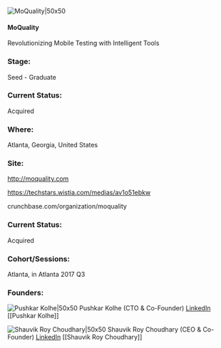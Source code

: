 

![MoQuality|50x50](https://apimg.techstars.com/connect/images/image_files/5956c9b09c66a94210000015/original/squarelogo.jpg)

#### MoQuality
Revolutionizing Mobile Testing with Intelligent Tools

### Stage: 
Seed - Graduate 

### Current Status: 
Acquired

### Where:
Atlanta, Georgia, United States

### Site:
http://moquality.com

https://techstars.wistia.com/medias/av1o51ebkw

crunchbase.com/organization/moquality

### Current Status: 
Acquired

### Cohort/Sessions: 
Atlanta, in Atlanta 2017 Q3

### Founders: 

![Pushkar Kolhe|50x50](https://apimg.techstars.com/connect/images/image_files/59664e36c9aec72eba000001/original/pushkar_square_3.jpg) Pushkar Kolhe (CTO & Co-Founder) [LinkedIn](https://linkedin.com/in/pushkar3) [[Pushkar Kolhe]]

![Shauvik Roy Choudhary|50x50](https://apimg.techstars.com/connect/images/image_files/5953e5549c66a9111e000020/original/shauvik.jpg) Shauvik Roy Choudhary (CEO & Co-Founder) [LinkedIn](https://linkedin.com/in/shauvik) [[Shauvik Roy Choudhary]]


